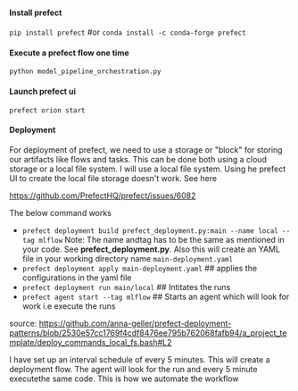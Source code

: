#### Install prefect
`pip install prefect`
#or
`conda install -c conda-forge prefect`

#### Execute a prefect flow one time
`python model_pipeline_orchestration.py`

#### Launch prefect ui
`prefect orion start`

#### Deployment 

For deployment of prefect, we need to use a storage or "block" for storing our artifacts like flows and tasks. This can be done both using a cloud storage or a local file system. I will use a local file system. Using he prefect UI to create the local file storage doesn't work. See here

https://github.com/PrefectHQ/prefect/issues/6082

The below command works

- `prefect deployment build prefect_deployment.py:main --name local --tag mlflow` Note: The name andtag has to be the same as mentioned in your code. See **prefect_deployment.py**. Also this will create an YAML file in your working directory name `main-deployment.yaml`
- `prefect deployment apply main-deployment.yaml` ## applies the configurations in the yaml file
- `prefect deployment run main/local` ## Intitates the runs
- `prefect agent start --tag mlflow` ## Starts an agent which will look for work i.e execute the runs

source: https://github.com/anna-geller/prefect-deployment-patterns/blob/2530e57cc1769f4cdf8476ee795b762068fafb94/a_project_template/deploy_commands_local_fs.bash#L2

I have set up an interval schedule of every 5 minutes. This will create a deployment flow. The agent will look for the run and every 5 minute executethe same code. This is how we automate the workflow
